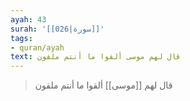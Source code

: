```yaml
---
ayah: 43
surah: '[[026|سورة]]'
tags:
- quran/ayah
text: قال لهم موسى ألقوا ما أنتم ملقون
---
```

> قال لهم [[موسى]] ألقوا ما أنتم ملقون
